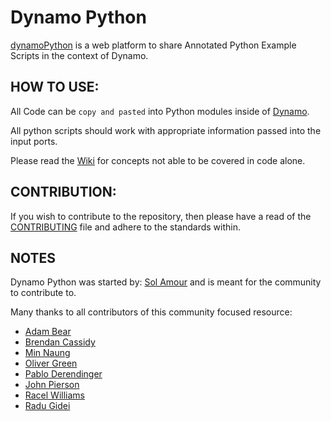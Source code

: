# Dynamo Python
[dynamoPython](https://github.com/Amoursol/dynamoPython) is a web platform to share Annotated Python Example Scripts in the context of Dynamo.

## HOW TO USE:
All Code can be ```copy and pasted``` into Python modules inside of [Dynamo](http://dynamobim.org/). 

All python scripts should work with appropriate information passed into the input ports. 

Please read the [Wiki](https://github.com/Amoursol/dynamoPython/wiki) for concepts not able to be covered in code alone.

## CONTRIBUTION:
If you wish to contribute to the repository, then please have a read of the [CONTRIBUTING](https://github.com/Amoursol/dynamoPython/blob/master/CONTRIBUTING.md) file and adhere to the standards within.

## NOTES
Dynamo Python was started by: [Sol Amour](https://github.com/Amoursol) and is meant for the community to contribute to. 

Many thanks to all contributors of this community focused resource:

* [Adam Bear](https://github.com/adambear82)
* [Brendan Cassidy](https://github.com/brencass)
* [Min Naung](https://github.com/mgjean)
* [Oliver Green](https://github.com/OliverEGreen)
* [Pablo Derendinger](https://github.com/pabloderen)
* [John Pierson](https://github.com/sixtysecondrevit)
* [Racel Williams](https://github.com/Racel)
* [Radu Gidei](https://github.com/radumg)
